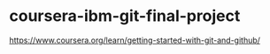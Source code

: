 # coursera-ibm-git-final-project
https://www.coursera.org/learn/getting-started-with-git-and-github/
